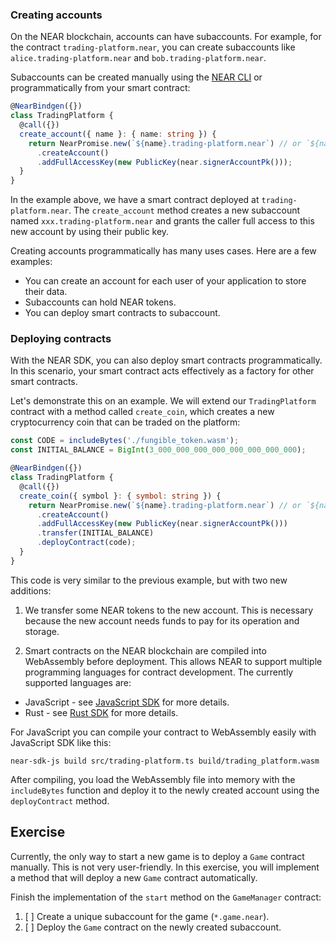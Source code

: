 ### Creating accounts

On the NEAR blockchain, accounts can have subaccounts. For example, for the contract `trading-platform.near`, you can create subaccounts like `alice.trading-platform.near` and `bob.trading-platform.near`.

Subaccounts can be created manually using the [NEAR CLI](https://docs.near.org/tools/near-cli) or programmatically from your smart contract:

```typescript
@NearBindgen({})
class TradingPlatform {
  @call({})
  create_account({ name }: { name: string }) {
    return NearPromise.new(`${name}.trading-platform.near`) // or `${name}.${near.currentAccountId()}`
      .createAccount()
      .addFullAccessKey(new PublicKey(near.signerAccountPk()));
  }
}
```

In the example above, we have a smart contract deployed at `trading-platform.near`. The `create_account` method creates a new subaccount named `xxx.trading-platform.near` and grants the caller full access to this new account by using their public key.

Creating accounts programmatically has many uses cases. Here are a few examples:

- You can create an account for each user of your application to store their data.
- Subaccounts can hold NEAR tokens.
- You can deploy smart contracts to subaccount.

### Deploying contracts

With the NEAR SDK, you can also deploy smart contracts programmatically. In this scenario, your smart contract acts effectively as a factory for other smart contracts.

Let's demonstrate this on an example. We will extend our `TradingPlatform` contract with a method called `create_coin`, which creates a new cryptocurrency coin that can be traded on the platform:

```typescript
const CODE = includeBytes('./fungible_token.wasm');
const INITIAL_BALANCE = BigInt(3_000_000_000_000_000_000_000_000);

@NearBindgen({})
class TradingPlatform {
  @call({})
  create_coin({ symbol }: { symbol: string }) {
    return NearPromise.new(`${name}.trading-platform.near`) // or `${name}.${near.currentAccountId()}`.
      .createAccount()
      .addFullAccessKey(new PublicKey(near.signerAccountPk()))
      .transfer(INITIAL_BALANCE)
      .deployContract(code);
  }
}
```

This code is very similar to the previous example, but with two new additions:

1. We transfer some NEAR tokens to the new account. This is necessary because the new account needs funds to pay for its operation and storage.

2. Smart contracts on the NEAR blockchain are compiled into WebAssembly before deployment. This allows NEAR to support multiple programming languages for contract development. The currently supported languages are:

- JavaScript - see [JavaScript SDK](https://docs.near.org/sdk/js/introduction) for more details.
- Rust - see [Rust SDK](https://docs.near.org/sdk/rust/introduction) for more details.

For JavaScript you can compile your contract to WebAssembly easily with JavaScript SDK like this:

```
near-sdk-js build src/trading-platform.ts build/trading_platform.wasm
```

After compiling, you load the WebAssembly file into memory with the `includeBytes` function and deploy it to the newly created account using the `deployContract` method.

## Exercise

Currently, the only way to start a new game is to deploy a `Game` contract manually. This is not very user-friendly. In this exercise, you will implement a method that will deploy a new `Game` contract automatically.

Finish the implementation of the `start` method on the `GameManager` contract:

1. [ ] Create a unique subaccount for the game (`*.game.near`).
2. [ ] Deploy the `Game` contract on the newly created subaccount.
